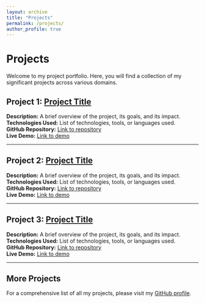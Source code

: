 ```yaml
---
layout: archive
title: "Projects"
permalink: /projects/
author_profile: true
---
```


# Projects

Welcome to my project portfolio. Here, you will find a collection of my significant projects across various domains.

## Project 1: [Project Title](#)
**Description:** A brief overview of the project, its goals, and its impact.  
**Technologies Used:** List of technologies, tools, or languages used.  
**GitHub Repository:** [Link to repository](https://github.com/username/project)  
**Live Demo:** [Link to demo](#)

---

## Project 2: [Project Title](#)
**Description:** A brief overview of the project, its goals, and its impact.  
**Technologies Used:** List of technologies, tools, or languages used.  
**GitHub Repository:** [Link to repository](https://github.com/username/project)  
**Live Demo:** [Link to demo](#)

---

## Project 3: [Project Title](#)
**Description:** A brief overview of the project, its goals, and its impact.  
**Technologies Used:** List of technologies, tools, or languages used.  
**GitHub Repository:** [Link to repository](https://github.com/username/project)  
**Live Demo:** [Link to demo](#)

---

## More Projects
For a comprehensive list of all my projects, please visit my [GitHub profile](https://github.com/username).